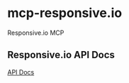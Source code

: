# mcp-responsive.io
Responsive.io MCP

## Responsive.io API Docs
[API Docs](https://developer.responsive.io/docs/responsive-api/su2esd178z9rh-getting-started-with-responsive-s-ap-is)
